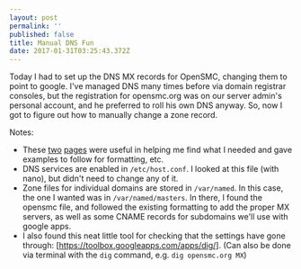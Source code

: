 ```yaml
---
layout: post
permalink: ''
published: false
title: Manual DNS Fun
date: 2017-01-31T03:25:43.372Z
---
```


Today I had to set up the DNS MX records for OpenSMC, changing them to point to google.  I've managed DNS many times before via domain registrar consoles, but the registration for opensmc.org was on our server admin's personal account, and he preferred to roll his own DNS anyway.  So, now I got to figure out how to manually change a zone record.

Notes:
- These [two](http://www.tldp.org/LDP/lame/LAME/linux-admin-made-easy/domain-name-server.html) [pages](https://access.redhat.com/documentation/en-US/Red_Hat_Enterprise_Linux/6/html/Deployment_Guide/s2-bind-zone.html) were useful in helping me find what I needed and gave examples to follow for formatting, etc.
- DNS services are enabled in `/etc/host.conf`. I looked at this file (with nano), but didn't need to change any of it.
- Zone files for individual domains are stored in `/var/named`. In this case, the one I wanted was in `/var/named/masters`.  In there, I found the opensmc file, and followed the existing formatting to add the proper MX servers, as well as some CNAME records for subdomains we'll use with google apps.
- I also found this neat little tool for checking that the settings have gone through: [https://toolbox.googleapps.com/apps/dig/].  (Can also be done via terminal with the `dig` command, e.g. `dig opensmc.org MX`)

